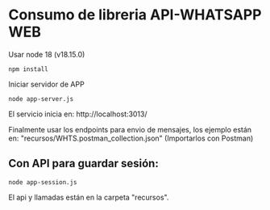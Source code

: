 # Consumo de libreria API-WHATSAPP WEB

Usar node 18  (v18.15.0)

```
npm install
```

Iniciar servidor de APP
```
node app-server.js
```

El servicio inicia en: http://localhost:3013/

Finalmente usar los endpoints para envio de mensajes, los ejemplo están en: "recursos/WHTS.postman_collection.json" (Importarlos con Postman)



## Con API para guardar sesión:

```
node app-session.js

```
El api y llamadas están en la carpeta "recursos".